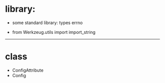 # library:

- some standard library: types errno

- from Werkzeug.utils import import_string

--------------------------------------------------------------------------------

# class

- ConfigAttribute
- Config
